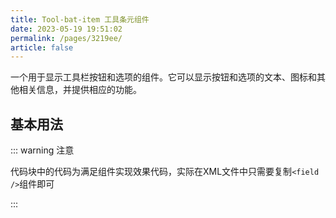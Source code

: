 ```yaml
---
title: Tool-bat-item 工具条元组件
date: 2023-05-19 19:51:02
permalink: /pages/3219ee/
article: false
---
```

一个用于显示工具栏按钮和选项的组件。它可以显示按钮和选项的文本、图标和其他相关信息，并提供相应的功能。

## 基本用法

::: warning 注意

代码块中的代码为满足组件实现效果代码，实际在XML文件中只需要复制`<field />`组件即可

:::